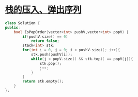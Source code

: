 # [栈的压入、弹出序列](https://www.nowcoder.com/practice/d77d11405cc7470d82554cb392585106?tpId=13&tqId=11174&tPage=2&rp=2&ru=/ta/coding-interviews&qru=/ta/coding-interviews/question-ranking)



```c++
class Solution {
public:
    bool IsPopOrder(vector<int> pushV,vector<int> popV) {
        if(pushV.size() == 0)
            return false;
        stack<int> stk;
        for(int i = 0, j = 0; i < pushV.size(); i++){
            stk.push(pushV[i]);
            while(j < popV.size() && stk.top() == popV[j]){
                stk.pop();
                j++;
            }
        }
        return stk.empty();
    }
};
```

